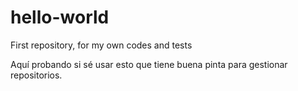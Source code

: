 # hello-world
First repository, for my own codes and tests

Aquí probando si sé usar esto que tiene buena pinta para gestionar repositorios.
